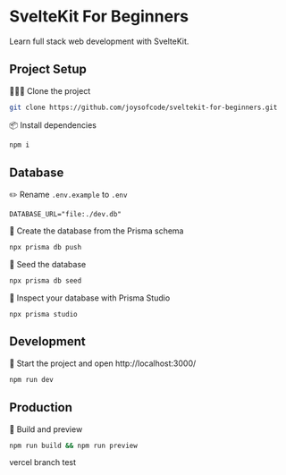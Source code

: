 # SvelteKit For Beginners

Learn full stack web development with SvelteKit.

## Project Setup

🧑‍🤝‍🧑 Clone the project

```sh
git clone https://github.com/joysofcode/sveltekit-for-beginners.git
```

📦️ Install dependencies

```sh
npm i
```

## Database

✏️ Rename `.env.example` to `.env`

```
DATABASE_URL="file:./dev.db"
```

🔨 Create the database from the Prisma schema

```sh
npx prisma db push
```

🌱 Seed the database

```sh
npx prisma db seed
```

🔎 Inspect your database with Prisma Studio

```
npx prisma studio
```

## Development

🦄 Start the project and open http://localhost:3000/

```sh
npm run dev
```

## Production

🔨 Build and preview

```sh
npm run build && npm run preview
```
vercel branch test